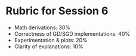 <!-- Math rendered using GitHub Markdown: use ![](https://render.githubusercontent.com/render/math?math=...) and 

![](https://render.githubusercontent.com/render/math?math=...)

 -->

# Rubric for Session 6
- Math derivations: 30%
- Correctness of GD/SGD implementations: 40%
- Experimentation & plots: 20%
- Clarity of explanations: 10%